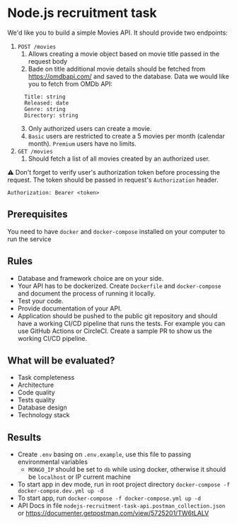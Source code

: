 # Node.js recruitment task

We'd like you to build a simple Movies API. It should provide two endpoints:

1. `POST /movies`
   1. Allows creating a movie object based on movie title passed in the request body
   2. Bade on title additional movie details should be fetched from
      https://omdbapi.com/ and saved to the database. Data we would like you to
      fetch from OMDb API:
   ```
     Title: string
     Released: date
     Genre: string
     Directory: string
   ```
   3. Only authorized users can create a movie.
   4. `Basic` users are restricted to create a 5 movies per month (calendar
      month). `Premium` users have no limits.
1. `GET /movies`
   1. Should fetch a list of all movies created by an authorized user.

⚠️ Don't forget to verify user's authorization token before processing the
request. The token should be passed in request's `Authorization` header.

```
Authorization: Bearer <token>
```
## Prerequisites

You need to have `docker` and `docker-compose` installed on your computer to run the service


## Rules

- Database and framework choice are on your side.
- Your API has to be dockerized. Create `Dockerfile` and `docker-compose` and document the process of running it locally.
- Test your code.
- Provide documentation of your API.
- Application should be pushed to the public git repository and should have a
  working CI/CD pipeline that runs the tests. For example you can use GitHub
  Actions or CircleCI. Create a sample PR to show us the working CI/CD pipeline.

## What will be evaluated?

- Task completeness
- Architecture
- Code quality
- Tests quality
- Database design
- Technology stack

## Results

* Create `.env` basing on `.env.example`, use this file to passing environmental variables
   * `MONGO_IP` should be set to `db` while using docker, otherwise it should be `localhost` or IP current machine
* To start app in dev mode, run in root project directory `docker-compose -f docker-compse.dev.yml up -d`
* To start app, run `docker-compose -f docker-compose.yml up -d`
* API Docs in file `nodejs-recruitment-task-api.postman_collection.json` or https://documenter.getpostman.com/view/5725201/TW6tLALV
